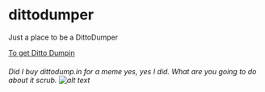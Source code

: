 # dittodumper
Just a place to be a DittoDumper

[To get Ditto Dumpin](https://dittodump.in/)

###### Did I buy dittodump.in for a meme yes, yes I did. What are you going to do about it scrub. ![alt text](https://cdn.frankerfacez.com/emoticon/457124/1)
